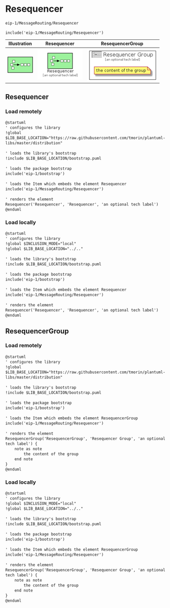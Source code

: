 # Resequencer


```text
eip-1/MessageRouting/Resequencer
```

```text
include('eip-1/MessageRouting/Resequencer')
```



| Illustration | Resequencer | ResequencerGroup |
| :---: | :---: | :---: |
| ![illustration for Illustration](../../eip-1/MessageRouting/Resequencer.png) | ![illustration for Resequencer](../../eip-1/MessageRouting/Resequencer.Local.png) | ![illustration for ResequencerGroup](../../eip-1/MessageRouting/ResequencerGroup.Local.png) |




## Resequencer

### Load remotely
```plantuml
@startuml
' configures the library
!global $LIB_BASE_LOCATION="https://raw.githubusercontent.com/tmorin/plantuml-libs/master/distribution"

' loads the library's bootstrap
!include $LIB_BASE_LOCATION/bootstrap.puml

' loads the package bootstrap
include('eip-1/bootstrap')

' loads the Item which embeds the element Resequencer
include('eip-1/MessageRouting/Resequencer')

' renders the element
Resequencer('Resequencer', 'Resequencer', 'an optional tech label')
@enduml
```

### Load locally
```plantuml
@startuml
' configures the library
!global $INCLUSION_MODE="local"
!global $LIB_BASE_LOCATION="../.."

' loads the library's bootstrap
!include $LIB_BASE_LOCATION/bootstrap.puml

' loads the package bootstrap
include('eip-1/bootstrap')

' loads the Item which embeds the element Resequencer
include('eip-1/MessageRouting/Resequencer')

' renders the element
Resequencer('Resequencer', 'Resequencer', 'an optional tech label')
@enduml
```

## ResequencerGroup

### Load remotely
```plantuml
@startuml
' configures the library
!global $LIB_BASE_LOCATION="https://raw.githubusercontent.com/tmorin/plantuml-libs/master/distribution"

' loads the library's bootstrap
!include $LIB_BASE_LOCATION/bootstrap.puml

' loads the package bootstrap
include('eip-1/bootstrap')

' loads the Item which embeds the element ResequencerGroup
include('eip-1/MessageRouting/Resequencer')

' renders the element
ResequencerGroup('ResequencerGroup', 'Resequencer Group', 'an optional tech label') {
    note as note
        the content of the group
    end note
}
@enduml
```

### Load locally
```plantuml
@startuml
' configures the library
!global $INCLUSION_MODE="local"
!global $LIB_BASE_LOCATION="../.."

' loads the library's bootstrap
!include $LIB_BASE_LOCATION/bootstrap.puml

' loads the package bootstrap
include('eip-1/bootstrap')

' loads the Item which embeds the element ResequencerGroup
include('eip-1/MessageRouting/Resequencer')

' renders the element
ResequencerGroup('ResequencerGroup', 'Resequencer Group', 'an optional tech label') {
    note as note
        the content of the group
    end note
}
@enduml
```

